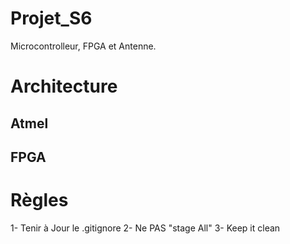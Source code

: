 # Projet_S6
Microcontrolleur, FPGA et Antenne.

# Architecture

## Atmel
## FPGA

# Règles 

1- Tenir à Jour le .gitignore
2- Ne PAS "stage All"
3- Keep it clean
